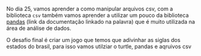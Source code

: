 No dia 25, vamos aprender a como manipular arquivos csv, com a biblioteca `csv` também vamos aprender a utilizar um pouco da biblioteca [pandas](https://pandas.pydata.org/docs/) (link da documentação linkado na palavra) que é muito utilizada na área de análise de dados.


O desafio final é criar um jogo que temos que adivinhar as siglas dos estados do brasil, para isso vamos utilziar o turtle, pandas e aqruivos csv
